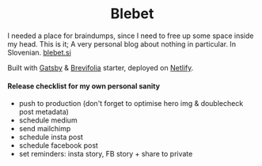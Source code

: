 <h1 align="center">
  Blebet
</h1>

I needed a place for braindumps, since I need to free up some space inside my head. This is it; A very personal blog about nothing in particular. In Slovenian. [blebet.si](https://www.blebet.si)

Built with [Gatsby](https://www.gatsbyjs.org/) & [Brevifolia](https://www.gatsbyjs.org/starters/kendallstrautman/brevifolia-gatsby-forestry/) starter, deployed on [Netlify](https://www.netlify.com/).

#### Release checklist for my own personal sanity

- push to production (don't forget to optimise hero img & doublecheck post metadata)
- schedule medium
- send mailchimp
- schedule insta post
- schedule facebook post
- set reminders: insta story, FB story + share to private
